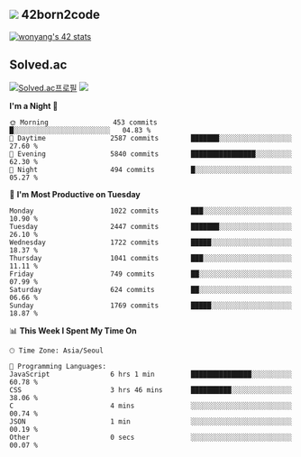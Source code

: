 
## <img src="https://img.shields.io/badge/-000000?style=flat&logo=42&logoColor=white"> 42born2code
<!--[![wonyang's 42 stats](https://badge42.vercel.app/api/v2/cl5nhe5b6007809kydha7ht42/stats?cursusId=21&coalitionId=88)](https://profile.intra.42.fr/users/wonyang)-->

[![wonyang's 42 stats](https://badge.mediaplus.ma/starryblue/wonyang?1337Badge=off&UM6P=off)](https://github.com/oakoudad/badge42)

## Solved.ac
[![Solved.ac프로필](http://mazassumnida.wtf/api/v2/generate_badge?boj=bennyws)](https://solved.ac/bennyws)
<a href="https://solved.ac/bennyws"><img src="http://mazandi.herokuapp.com/api?handle=bennyws&theme=cold"/></a>

<!--START_SECTION:waka-->
**I'm a Night 🦉** 

```text
🌞 Morning                453 commits         █░░░░░░░░░░░░░░░░░░░░░░░░   04.83 % 
🌆 Daytime                2587 commits        ███████░░░░░░░░░░░░░░░░░░   27.60 % 
🌃 Evening                5840 commits        ████████████████░░░░░░░░░   62.30 % 
🌙 Night                  494 commits         █░░░░░░░░░░░░░░░░░░░░░░░░   05.27 % 
```
📅 **I'm Most Productive on Tuesday** 

```text
Monday                   1022 commits        ███░░░░░░░░░░░░░░░░░░░░░░   10.90 % 
Tuesday                  2447 commits        ███████░░░░░░░░░░░░░░░░░░   26.10 % 
Wednesday                1722 commits        █████░░░░░░░░░░░░░░░░░░░░   18.37 % 
Thursday                 1041 commits        ███░░░░░░░░░░░░░░░░░░░░░░   11.11 % 
Friday                   749 commits         ██░░░░░░░░░░░░░░░░░░░░░░░   07.99 % 
Saturday                 624 commits         ██░░░░░░░░░░░░░░░░░░░░░░░   06.66 % 
Sunday                   1769 commits        █████░░░░░░░░░░░░░░░░░░░░   18.87 % 
```


📊 **This Week I Spent My Time On** 

```text
🕑︎ Time Zone: Asia/Seoul

💬 Programming Languages: 
JavaScript               6 hrs 1 min         ███████████████░░░░░░░░░░   60.78 % 
CSS                      3 hrs 46 mins       ██████████░░░░░░░░░░░░░░░   38.06 % 
C                        4 mins              ░░░░░░░░░░░░░░░░░░░░░░░░░   00.74 % 
JSON                     1 min               ░░░░░░░░░░░░░░░░░░░░░░░░░   00.19 % 
Other                    0 secs              ░░░░░░░░░░░░░░░░░░░░░░░░░   00.07 % 
```


<!--END_SECTION:waka-->

